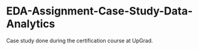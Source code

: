 # EDA-Assignment-Case-Study-Data-Analytics
Case study done during the certification course at UpGrad.
